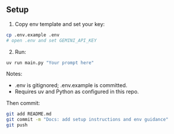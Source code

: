 ## Setup

1) Copy env template and set your key:
~~~bash
cp .env.example .env
# open .env and set GEMINI_API_KEY
~~~

2) Run:
~~~bash
uv run main.py "Your prompt here"
~~~

Notes:
- .env is gitignored; .env.example is committed.
- Requires uv and Python as configured in this repo.

Then commit:
~~~bash
git add README.md
git commit -m "Docs: add setup instructions and env guidance"
git push
~~~